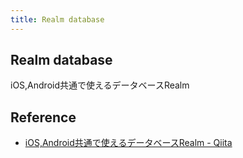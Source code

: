 ```yaml
---
title: Realm database
---
```


## Realm database
iOS,Android共通で使えるデータベースRealm


## Reference
* [iOS,Android共通で使えるデータベースRealm - Qiita](https://qiita.com/roana0229/items/e641da94ab4ebad46b4c)
